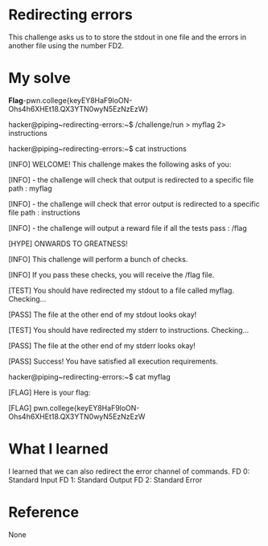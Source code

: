 # Redirecting errors
This challenge asks us to to store the stdout in one file and the errors in another file using the number FD2.
# My solve
**Flag**-pwn.college{keyEY8HaF9loON-Ohs4h6XHEt18.QX3YTN0wyN5EzNzEzW}

hacker@piping~redirecting-errors:~$ /challenge/run > myflag 2> instructions

hacker@piping~redirecting-errors:~$ cat instructions

[INFO] WELCOME! This challenge makes the following asks of you:

[INFO] - the challenge will check that output is redirected to a specific file path : myflag

[INFO] - the challenge will check that error output is redirected to a specific file path : instructions

[INFO] - the challenge will output a reward file if all the tests pass : /flag

[HYPE] ONWARDS TO GREATNESS!

[INFO] This challenge will perform a bunch of checks.

[INFO] If you pass these checks, you will receive the /flag file.

[TEST] You should have redirected my stdout to a file called myflag. Checking...

[PASS] The file at the other end of my stdout looks okay!

[TEST] You should have redirected my stderr to instructions. Checking...

[PASS] The file at the other end of my stderr looks okay!

[PASS] Success! You have satisfied all execution requirements.

hacker@piping~redirecting-errors:~$ cat myflag

[FLAG] Here is your flag:

[FLAG] pwn.college{keyEY8HaF9loON-Ohs4h6XHEt18.QX3YTN0wyN5EzNzEzW

# What I learned
I learned that we can also redirect the error channel of commands.
FD 0: Standard Input
FD 1: Standard Output
FD 2: Standard Error

# Reference
None
